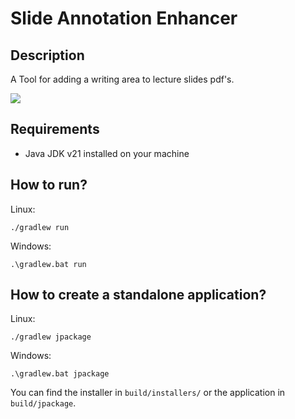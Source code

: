 # Slide Annotation Enhancer
## Description
A Tool for adding a writing area to lecture slides pdf's.

![](https://github.com/BAAMMM1/OP-PDF-LectureSlides/blob/master/teaser.jpg)

## Requirements
- Java JDK v21 installed on your machine

## How to run?
Linux:
```
./gradlew run
```

Windows:
```
.\gradlew.bat run
```

## How to create a standalone application?
Linux:
```
./gradlew jpackage
```

Windows:
```
.\gradlew.bat jpackage
```

You can find the installer in `build/installers/` or the application in `build/jpackage`.